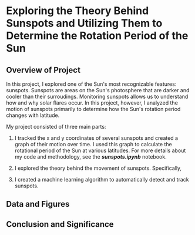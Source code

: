 # Exploring the Theory Behind Sunspots and Utilizing Them to Determine the Rotation Period of the Sun

## Overview of Project

In this project, I explored one of the Sun's most recognizable features: sunspots. Sunspots are areas on the Sun's photosphere that are darker and cooler than their surroudings. Monitoring sunspots allows us to understand how and why solar flares occur. In this project, however, I analyzed the motion of sunspots primarily to determine how the Sun's rotation period changes with latitude. 

My project consisted of three main parts:

1. I tracked the x and y coordinates of several sunspots and created a graph of their motion over time. I used this graph to calculate the rotational period of the Sun at various latitudes. For more details about my code and methodology, see the ***sunspots.ipynb*** notebook. 

2. I explored the theory behind the movement of sunspots. Specifically, 

3. I created a machine learning algorithm to automatically detect and track sunspots. 

## Data and Figures

## Conclusion and Significance
